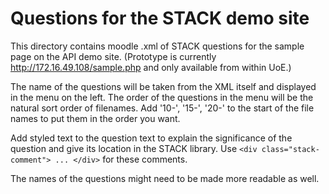 # Questions for the STACK demo site

This directory contains moodle .xml of STACK questions for the sample page on the API demo site.
(Prototype is currently http://172.16.49.108/sample.php and only available from within UoE.)

The name of the questions will be taken from the XML itself and displayed in the menu on the left. The order of the questions
in the menu will be the natural sort order of filenames. Add '10-', '15-', '20-' to the start of the file names to put them in the order you want.

Add styled text to the question text to explain the significance of the question and give its location in the STACK library. Use `<div class="stack-comment"> ... </div>` for these comments.


The names of the questions might need to be made more readable as well.
